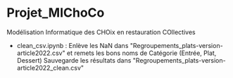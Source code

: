 # Projet_MIChoCo
Modélisation Informatique des CHOix en restauration COllectives

 - clean_csv.ipynb :
	Enlève les NaN dans "Regroupements_plats-version-article2022.csv" et remets les bons noms de Catégorie (Entrée, Plat, Dessert)
	Sauvegarde les résultats dans "Regroupements_plats-version-article2022_clean.csv"
